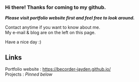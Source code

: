 ### Hi there! Thanks for coming to my github.

***Please visit portfolio website first and feel free to look around.***

Contact anytime if you want to know about me.</br>
My e-mail & blog are on the left on this page.

Have a nice day :)

## Links

Portfolio website : https://becorder-jayden.github.io/</br>
Projects : _Pinned below_
